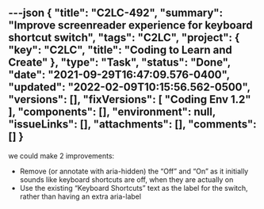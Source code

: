 ---json
{
  "title": "C2LC-492",
  "summary": "Improve screenreader experience for keyboard shortcut switch",
  "tags": "C2LC",
  "project": {
    "key": "C2LC",
    "title": "Coding to Learn and Create"
  },
  "type": "Task",
  "status": "Done",
  "date": "2021-09-29T16:47:09.576-0400",
  "updated": "2022-02-09T10:15:56.562-0500",
  "versions": [],
  "fixVersions": [
    "Coding Env 1.2"
  ],
  "components": [],
  "environment": null,
  "issueLinks": [],
  "attachments": [],
  "comments": []
}
---
we could make 2 improvements:

* Remove (or annotate with aria-hidden) the “Off” and “On” as it initially sounds like keyboard shortcuts are off, when they are actually on
* Use the existing “Keyboard Shortcuts” text as the label for the switch, rather than having an extra aria-label

        